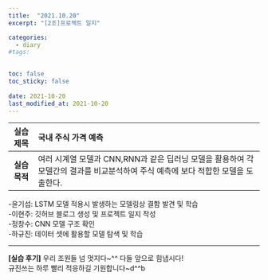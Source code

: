 ```yaml
---
title:  "2021.10.20"
excerpt: "[2조]프로젝트 일지"

categories:
  - diary
#tags:
  

toc: false
toc_sticky: false
 
date: 2021-10-20
last_modified_at: 2021-10-20
---
```


|**실습 제목**|국내 주식 가격 예측|
|:---:|:---|
|**실습 목적**|여러 시계열 모델과 CNN,RNN과 같은 딥러닝 모델을 활용하여 각 모델간의 결과를 비교분석하여 주식 예측에 보다 적합한 모델을 도출한다.

-윤기섭: LSTM 모델 적용시 발생하는 모델링상 결함 발견 및 학습 
<br>-이현주: 깃허브 블로그 생성 및 프로젝트 일지 작성
<br>-정창수: CNN 모델 구조 확인
<br>-하규진: 데이터 셋에 활용할 모델 탐색 및 학습

---
**[실습 후기]** 우리 조원들 넘 멋지다~^^ 다들 앞으로 힘냅시다! <br>규진쓰는 하루 빨리 적응하길 기원합니다~d^^b